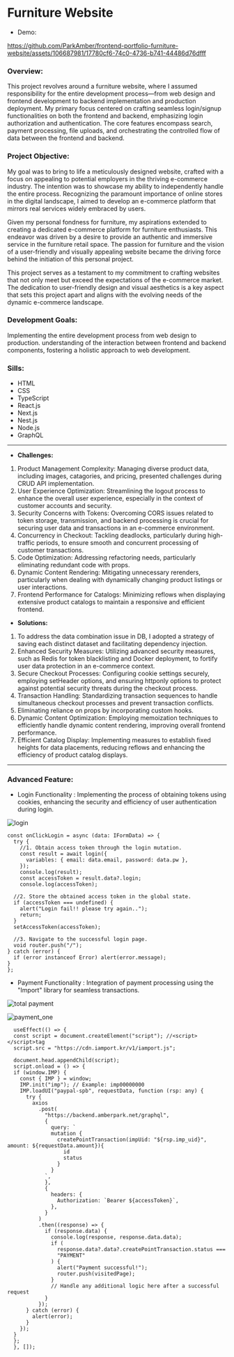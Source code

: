 # Furniture Website
+ Demo:

https://github.com/ParkAmber/frontend-portfolio-furniture-website/assets/106687981/17780cf6-74c0-4736-b741-44486d76dfff


  
### **Overview:** 
This project revolves around a furniture website, where I assumed responsibility for the entire development process—from web design and frontend development to backend implementation and production deployment. My primary focus centered on crafting seamless login/signup functionalities on both the frontend and backend, emphasizing login authorization and authentication. The core features encompass search, payment processing, file uploads, and orchestrating the controlled flow of data between the frontend and backend.

### **Project Objective:** 
My goal was to bring to life a meticulously designed website, crafted with a focus on appealing to potential employers in the thriving e-commerce industry. The intention was to showcase my ability to independently handle the entire process. Recognizing the paramount importance of online stores in the digital landscape, I aimed to develop an e-commerce platform that mirrors real services widely embraced by users.

Given my personal fondness for furniture, my aspirations extended to creating a dedicated e-commerce platform for furniture enthusiasts. This endeavor was driven by a desire to provide an authentic and immersive service in the furniture retail space. The passion for furniture and the vision of a user-friendly and visually appealing website became the driving force behind the initiation of this personal project.

This project serves as a testament to my commitment to crafting websites that not only meet but exceed the expectations of the e-commerce market. The dedication to user-friendly design and visual aesthetics is a key aspect that sets this project apart and aligns with the evolving needs of the dynamic e-commerce landscape.

### **Development Goals:** 
Implementing the entire development process from web design to production. understanding of the interaction between frontend and backend components, fostering a holistic approach to web development.

### **Sills:** 
+ HTML
+ CSS
+ TypeScript
+ React.js
+ Next.js
+ Nest.js
+ Node.js
+ GraphQL

-------
+ **Challenges:**

1. Product Management Complexity: Managing diverse product data, including images, catagories, and pricing, presented challenges during CRUD API implementation.
2. User Experience Optimization: Streamlining the logout process to enhance the overall user experience, especially in the context of customer accounts and security.
3. Security Concerns with Tokens: Overcoming CORS issues related to token storage, transmission, and backend processing is crucial for securing user data and transactions in an e-commerce environment.
4. Concurrency in Checkout: Tackling deadlocks, particularly during high-traffic periods, to ensure smooth and concurrent processing of customer transactions.
5. Code Optimization: Addressing refactoring needs, particularly eliminating redundant code with props.
6. Dynamic Content Rendering: Mitigating unnecessary rerenders, particularly when dealing with dynamically changing product listings or user interactions.
7. Frontend Performance for Catalogs: Minimizing reflows when displaying extensive product catalogs to maintain a responsive and efficient frontend.

+ **Solutions:**

1. To address the data combination issue in DB, I adopted a strategy of saving each distinct dataset and facilitating dependency injection.
2. Enhanced Security Measures: Utilizing advanced security measures, such as Redis for token blacklisting and Docker deployment, to fortify user data protection in an e-commerce context.
3. Secure Checkout Processes: Configuring cookie settings securely, employing setHeader options, and ensuring httponly options to protect against potential security threats during the checkout process.
4. Transaction Handling: Standardizing transaction sequences to handle simultaneous checkout processes and prevent transaction conflicts.
5. Eliminating reliance on props by incorporating custom hooks.
6. Dynamic Content Optimization: Employing memoization techniques to efficiently handle dynamic content rendering, improving overall frontend performance.
7. Efficient Catalog Display: Implementing measures to establish fixed heights for data placements, reducing reflows and enhancing the efficiency of product catalog displays.

-------

### **Advanced Feature:** 
+ Login Functionality : Implementing the process of obtaining tokens using cookies, enhancing the security and efficiency of user authentication during login.
  
![login](https://github.com/ParkAmber/frontend-portfolio-furniture-website/blob/main/login_page.png)

    const onClickLogin = async (data: IFormData) => {
      try {
        //1. Obtain access token through the login mutation.
        const result = await login({
          variables: { email: data.email, password: data.pw },
        });
        console.log(result);
        const accessToken = result.data?.login;
        console.log(accessToken);

      //2. Store the obtained access token in the global state.
      if (accessToken === undefined) {
        alert("Login fail!! please try again..");
        return;
      }
      setAccessToken(accessToken);

      //3. Navigate to the successful login page.
      void router.push("/");
    } catch (error) {
      if (error instanceof Error) alert(error.message);
    }
    };



    
+ Payment Functionality : Integration of payment processing using the "Import" library for seamless transactions.
  
![total payment](https://github.com/ParkAmber/frontend-portfolio-furniture-website/blob/main/pyment_total_page.png)

![payment_one](https://github.com/ParkAmber/frontend-portfolio-furniture-website/blob/main/payment_page.png)

      useEffect(() => {
      const script = document.createElement("script"); //<script></script>tag
      script.src = "https://cdn.iamport.kr/v1/iamport.js";
  
      document.head.appendChild(script); 
      script.onload = () => {
      if (window.IMP) {
        const { IMP } = window;
        IMP.init("imp"); // Example: imp00000000
        IMP.loadUI("paypal-spb", requestData, function (rsp: any) {
          try {
            axios
              .post(
                "https://backend.amberpark.net/graphql",
                {
                  query: `
                  mutation {
                    createPointTransaction(impUid: "${rsp.imp_uid}", amount: ${requestData.amount}){
                      id
                      status
                    }
                  }
                `,
                },
                {
                  headers: {
                    Authorization: `Bearer ${accessToken}`,
                  },
                }
              )
              .then((response) => {
                if (response.data) {
                  console.log(response, response.data.data);
                  if (
                    response.data?.data?.createPointTransaction.status ===
                    "PAYMENT"
                  ) {
                    alert("Payment successful!");
                    router.push(visitedPage);
                  }
                  // Handle any additional logic here after a successful request
                }
              });
          } catch (error) {
            alert(error);
          }
        });
      }
      };
      }, []);
      
